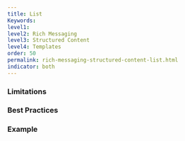 ```yaml
---
title: List
Keywords:
level1:
level2: Rich Messaging
level3: Structured Content
level4: Templates
order: 50
permalink: rich-messaging-structured-content-list.html
indicator: both
---
```




### Limitations

### Best Practices

### Example

```json

```
